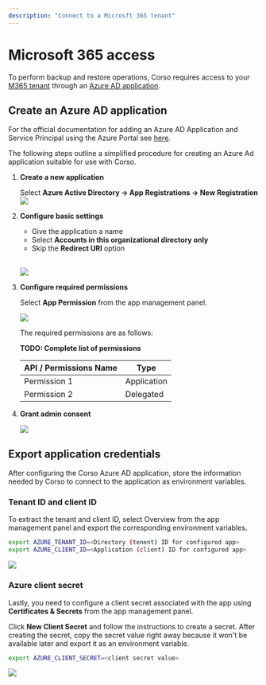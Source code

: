 ```yaml
---
description: "Connect to a Microsft 365 tenant"
---
```


# Microsoft 365 access

To perform backup and restore operations, Corso requires access to your [M365 tenant](/concepts#m365-concepts)
through an [Azure AD application](/concepts#m365-concepts).  

## Create an Azure AD application

For the official documentation for adding an Azure AD Application and Service Principal using the Azure Portal see
[here](https://docs.microsoft.com/en-us/azure/active-directory/develop/howto-create-service-principal-portal).

The following steps outline a simplified procedure for creating an Azure Ad application suitable for use with Corso.

1. **Create a new application**

   Select **Azure Active Directory &#8594; App Registrations &#8594; New Registration**
   <img src="/img/m365app_create_new.png" className="guideImages"/>

2. **Configure basic settings**

   * Give the application a name
   * Select **Accounts in this organizational directory only**
   * Skip the **Redirect URI** option

   <br/><img src="/img/m365app_configure.png" className="guideImages"/>

3. **Configure required permissions**

   Select **App Permission** from the app management panel.

   <img src="/img/m365app_permissions.png" className="guideImages"/>

   The required permissions are as follows:

   **TODO: Complete list of permissions** 

   | API / Permissions Name | Type |
   |--|--|
   | Permission 1 | Application |
   | Permission 2 | Delegated |

4. **Grant admin consent**

   <img src="/img/m365app_consent.png" className="guideImages"/>

## Export application credentials

After configuring the Corso Azure AD application, store the information needed by Corso to connect to the application as environment variables.

### Tenant ID and client ID

To extract the tenant and client ID, select Overview from the app management panel and export the corresponding environment variables.

```bash
export AZURE_TENANT_ID=<Directory (tenent) ID for configured app>
export AZURE_CLIENT_ID=<Application (client) ID for configured app>
```

<img src="/img/m365app_ids.png" className="guideImages"/>

### Azure client secret

Lastly, you need to configure a client secret associated with the app using **Certificates & Secrets** from the app
management panel.

Click **New Client Secret** and follow the instructions to create a secret. After creating the secret, copy the secret
value right away because it won't be available later and export it as an environment variable.

```bash
export AZURE_CLIENT_SECRET=<client secret value>
```

<img src="/img/m365app_secret.png" className="guideImages"/>
